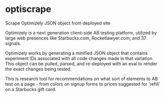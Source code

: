 optiscrape
==========

Scrape Optimizely JSON object from deployed site

Optimizely is a next generation client-side AB testing platform, utilized by large web presences like Starbucks.com, Rocketlawyer.com, and 37 signals.

Optimizely works by generating a minified JSON object that contains experiment IDs associated with all code changes made in that variation. This object can be pulled, parsed, and re-deployed with an eval to render the exact changes being tested.

This is research tool for recommendations on what sort of elements to AB test on a page - from colors on signup forms to prices suggested for 'refill' on a Starbucks gift card.
